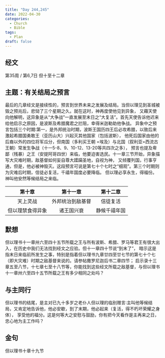 ```yaml
---
title: "Day 244,245"
date: 2022-04-30
categories:
  - Church
  - Bible
tags:
  - Plan
draft: false
---
```


## 经文
第35周 / 第6,7日 但十至十二章

## 主题：有关结局之预言
最后的几章经文是接续性的，预言到世界未来之发展及结局。当但以理见到圣城被毁之预兆后，悲恸了三个星期之久。就在这时，神再度使他见到异象，
又藉天使向他解明，这异象是从“大争战”一直发展至末日之“大复活”。首先天使告诉他迟来给他启示之原因，是波斯及希腊魔君之拦阻，幸得米迦勒助他争战。
异象中之预言包括三个时期∶第一，是外邦统治时期，波斯王国历四王后必攻希腊，以致后来激起希腊国勇敢王（亚历山大）兴起灭其他国家（包括波斯），
他死后国家由他的后裔以外的四位将军瓜分，但南国（多利买王朝  =埃及）与北国（叙利亚=西流古王朝）常发生争战（十一5-8、9、10-12、13-20等共四次之多），
预言也提及卑鄙（残暴）之王（安提阿哥四世）来临，他要迫害选民。十一章三节开始，异象描写大灾难时期，敌基督如何妄自尊大蹂躏圣地，自视为神，
又倾覆列国，行事亨通，但是，他必被神毁灭。这段预言可说是第七十个七时之“细观”。第三个时期则为灾难后时期，信徒必复活，千禧年国度必要降临。
但以理必享永生，得福份。神叫他安然等候结局之来临。

|    第十章     |    第十一章    |   第十二章   |
|:----------:|:----------:|:--------:|
|    天上灵战    |  外邦统治到敌基督  |   信徒复活   |
|  但以理禁食得异象  |   诸王国兴衰    |  静候千禧年国  |

## 默想
但以理书十一章卅六至四十五节所载之王与所有波斯、希腊、罗马等君王有很大出入，在历史中我们无法找到经文之应验。但十一章四十节说“到末了”，
暗示这是指末日来临前所发生之事，特别是指着但以理书九章廿四至廿七节的第七十个七（即大灾难）时期之敌基督来说的。请参帖撒罗尼迦后书二章四节；
启示录十三章五至八节，十七章七至十八节等，你能找到这些经文所载之敌基督，与但以理书十一章卅六至四十五节所载之王有多少相同之处吗？

## 与主同行
但以理书的结尾，是主对已九十多岁之老仆人但以理的临别赠言∶主叫他等候结局，又肯定地告诉他，他必安歇，到了末期，他必起来（复活，得不朽坏荣耀之身体），
享受他的福分。这是何等大之安慰与鼓励，你有把今天看作是主再来之日，忠心地为主工作吗？

## 金句
但以理书十章十九节

[comment]: <> (## 附录)

